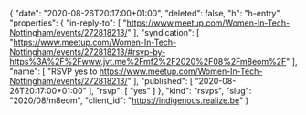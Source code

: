 {
  "date": "2020-08-26T20:17:00+01:00",
  "deleted": false,
  "h": "h-entry",
  "properties": {
    "in-reply-to": [
      "https://www.meetup.com/Women-In-Tech-Nottingham/events/272818213/"
    ],
    "syndication": [
      "https://www.meetup.com/Women-In-Tech-Nottingham/events/272818213/#rsvp-by-https%3A%2F%2Fwww.jvt.me%2Fmf2%2F2020%2F08%2Fm8eom%2F"
    ],
    "name": [
      "RSVP yes to https://www.meetup.com/Women-In-Tech-Nottingham/events/272818213/"
    ],
    "published": [
      "2020-08-26T20:17:00+01:00"
    ],
    "rsvp": [
      "yes"
    ]
  },
  "kind": "rsvps",
  "slug": "2020/08/m8eom",
  "client_id": "https://indigenous.realize.be"
}
